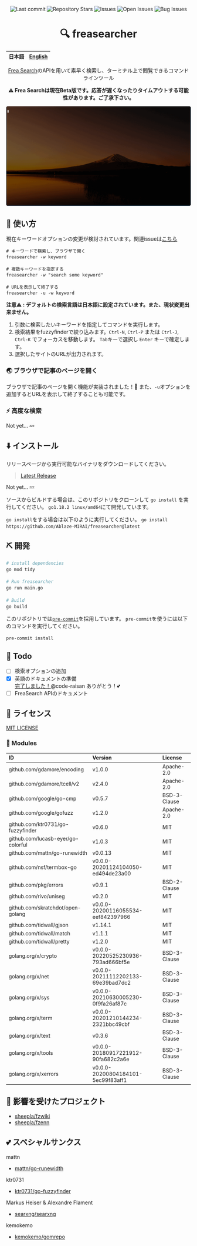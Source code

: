 <div align="center">

![Last commit](https://img.shields.io/github/last-commit/Ablaze-MIRAI/freasearcher?style=flat-square)
![Repository Stars](https://img.shields.io/github/stars/Ablaze-MIRAI/freasearcher?style=flat-square)
![Issues](https://img.shields.io/github/issues/Ablaze-MIRAI/freasearcher?style=flat-square)
![Open Issues](https://img.shields.io/github/issues-raw/Ablaze-MIRAI/freasearcher?style=flat-square)
![Bug Issues](https://img.shields.io/github/issues/Ablaze-MIRAI/freasearcher/bug?style=flat-square)

# 🔍 freasearcher

</div>

<table>
  <thead>
    <tr>
      <th style="text-align:center">日本語</th>
      <th style="text-align:center"><a href="README.en.md">English</a></th>
    </tr>
  </thead>
</table>

<div align="center">

[Frea Search](https://freasearch.org/)のAPIを用いて素早く検索し、ターミナル上で閲覧できるコマンドラインツール

**⚠️ Frea Searchは現在Beta版です。応答が遅くなったりタイムアウトする可能性があります。ご了承下さい。**

</div>

![実行中のgif画像](./img/t-rec.gif)

## 🚀 使い方

現在キーワードオプションの変更が検討されています。関連issueは[こちら](https://github.com/Ablaze-MIRAI/freasearcher/issues)

```
# キーワードで検索し、ブラウザで開く
freasearcher -w keyword

# 複数キーワードを指定する
freasearcher -w "search some keyword"

# URLを表示して終了する
freasearcher -u -w keyword
```

**注意⚠️ : デフォルトの検索言語は日本語に設定されています。また、現状変更出来ません。**

1. 引数に検索したいキーワードを指定してコマンドを実行します。
1. 検索結果をfuzzyfinderで絞り込みます。`Ctrl-N`, `Ctrl-P` または `Ctrl-J`, `Ctrl-K` でフォーカスを移動します。 `Tab`キーで選択し `Enter` キーで確定します。
1. 選択したサイトのURLが出力されます。

### 🌏 ブラウザで記事のページを開く

ブラウザで記事のページを開く機能が実装されました！🎉
また、`-u`オプションを追加するとURLを表示して終了することも可能です。

### ⚡ 高度な検索

Not yet... 💤

## ⬇️  インストール

リリースページから実行可能なバイナリをダウンロードしてください。

> [Latest Release]()

Not yet... 💤

ソースからビルドする場合は、このリポジトリをクローンして `go install` を実行してください。
`go1.18.2 linux/amd64`にて開発しています。

`go install`をする場合は以下のように実行してください。
`go install https://github.com/Ablaze-MIRAI/freasearcher@latest`

## ⛏️   開発

```sh
# install dependencies
go mod tidy

# Run freasearcher
go run main.go

# Build
go build
```

このリポジトリでは[`pre-commit`](https://pre-commit.com)を採用しています。
`pre-commit`を使うには以下のコマンドを実行してください。

`pre-commit install`

## 📝 Todo

- [ ] 検索オプションの追加
- [x] 英語のドキュメントの準備<br>
[完了しました！](https://github.com/Ablaze-MIRAI/freasearcher/commit/6295d8f993fe135ad90c33d96d87634d68c26c36)@code-raisan ありがとう！💕
- [ ] FreaSearch APIのドキュメント

## 📜 ライセンス

[MIT LICENSE](LICENSE)

### 🧩 Modules
|ID|Version|License|
|:---|:---|:---|
|github.com/gdamore/encoding|v1.0.0|Apache-2.0|
|github.com/gdamore/tcell/v2|v2.4.0|Apache-2.0|
|github.com/google/go-cmp|v0.5.7|BSD-3-Clause|
|github.com/google/gofuzz|v1.2.0|Apache-2.0|
|github.com/ktr0731/go-fuzzyfinder|v0.6.0|MIT|
|github.com/lucasb-eyer/go-colorful|v1.0.3|MIT|
|github.com/mattn/go-runewidth|v0.0.13|MIT|
|github.com/nsf/termbox-go|v0.0.0-20201124104050-ed494de23a00|MIT|
|github.com/pkg/errors|v0.9.1|BSD-2-Clause|
|github.com/rivo/uniseg|v0.2.0|MIT|
|github.com/skratchdot/open-golang|v0.0.0-20200116055534-eef842397966|MIT|
|github.com/tidwall/gjson|v1.14.1|MIT|
|github.com/tidwall/match|v1.1.1|MIT|
|github.com/tidwall/pretty|v1.2.0|MIT|
|golang.org/x/crypto|v0.0.0-20220525230936-793ad666bf5e|BSD-3-Clause|
|golang.org/x/net|v0.0.0-20211112202133-69e39bad7dc2|BSD-3-Clause|
|golang.org/x/sys|v0.0.0-20210630005230-0f9fa26af87c|BSD-3-Clause|
|golang.org/x/term|v0.0.0-20201210144234-2321bbc49cbf|BSD-3-Clause|
|golang.org/x/text|v0.3.6|BSD-3-Clause|
|golang.org/x/tools|v0.0.0-20180917221912-90fa682c2a6e|BSD-3-Clause|
|golang.org/x/xerrors|v0.0.0-20200804184101-5ec99f83aff1|BSD-3-Clause|

## 👏 影響を受けたプロジェクト

- [sheepla/fzwiki](https://github.com/sheepla/fzwiki)
- [sheepla/fzenn](https://github.com/sheepla/fzenn)

## 💕  スペシャルサンクス
mattn
- [mattn/go-runewidth](https://github.com/mattn/go-runewidth)

ktr0731
- [ktr0731/go-fuzzyfinder](https://github.com/ktr0731/go-fuzzyfinder)

Markus Heiser & Alexandre Flament
- [searxng/searxng](https://github.com/searxng/searxng)

kemokemo
- [kemokemo/gomrepo](https://github.com/kemokemo/gomrepo)
